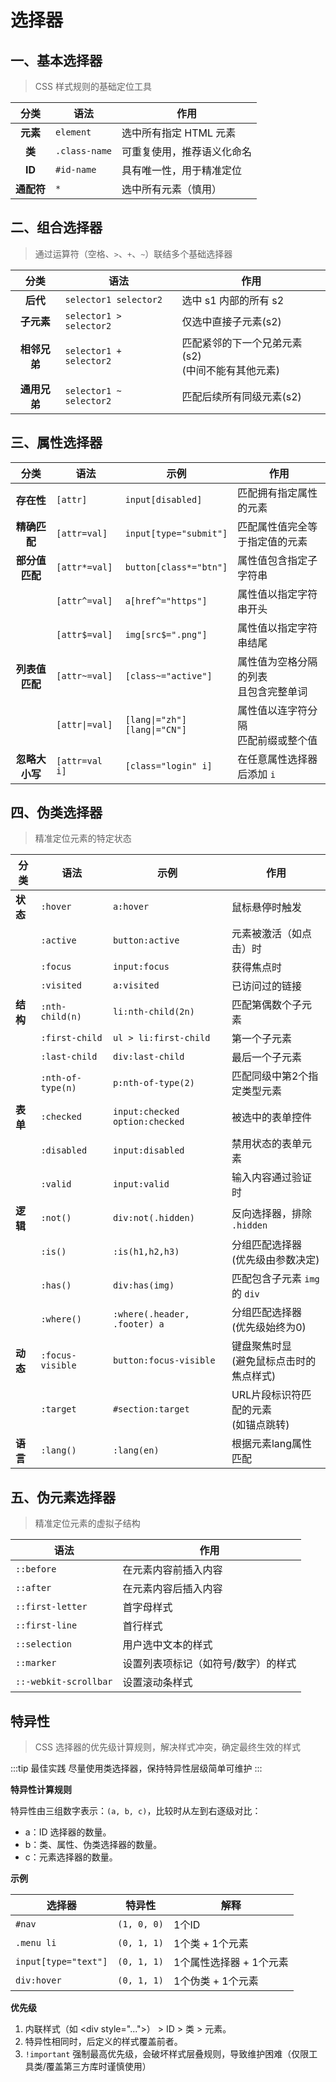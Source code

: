 # 选择器

## 一、基本选择器

> CSS 样式规则的基础定位工具

|    分类    | 语法          | 作用                       |
| :--------: | ------------- | -------------------------- |
|  **元素**  | `element`     | 选中所有指定 HTML 元素     |
|   **类**   | `.class-name` | 可重复使用，推荐语义化命名 |
|   **ID**   | `#id-name`    | 具有唯一性，用于精准定位   |
| **通配符** | `*`           | 选中所有元素（慎用）       |

## 二、组合选择器

> 通过运算符（空格、`>`、`+`、`~`）联结多个基础选择器

|     分类     | 语法                    | 作用                                                  |
| :----------: | ----------------------- | ----------------------------------------------------- |
|   **后代**   | `selector1 selector2`   | 选中 s1 内部的所有 s2                                 |
|  **子元素**  | `selector1 > selector2` | 仅选中直接子元素(s2)                                  |
| **相邻兄弟** | `selector1 + selector2` | 匹配紧邻的下一个兄弟元素(s2)<br/>(中间不能有其他元素) |
| **通用兄弟** | `selector1 ~ selector2` | 匹配后续所有同级元素(s2)                              |

## 三、属性选择器

|      分类      | 语法           | 示例                                | 作用                                      |
| :------------: | -------------- | ----------------------------------- | ----------------------------------------- |
|   **存在性**   | `[attr]`       | `input[disabled]`                   | 匹配拥有指定属性的元素                    |
|  **精确匹配**  | `[attr=val]`   | `input[type="submit"]`              | 匹配属性值完全等于指定值的元素            |
| **部分值匹配** | `[attr*=val]`  | `button[class*="btn"]`              | 属性值包含指定子字符串                    |
|                | `[attr^=val]`  | `a[href^="https"]`                  | 属性值以指定字符串开头                    |
|                | `[attr$=val]`  | `img[src$=".png"]`                  | 属性值以指定字符串结尾                    |
| **列表值匹配** | `[attr~=val]`  | `[class~="active"]`                 | 属性值为空格分隔的列表<br/>且包含完整单词 |
|                | `[attr\|=val]` | `[lang\|="zh"]`<br/>`[lang\|="CN"]` | 属性值以连字符分隔<br/>匹配前缀或整个值   |
| **忽略大小写** | `[attr=val i]` | `[class="login" i]`                 | 在任意属性选择器后添加 `i`                |

## 四、伪类选择器

> 精准定位元素的特定状态

| 分类     | 语法              | 示例                                 | 作用                                        |
| -------- | ----------------- | ------------------------------------ | ------------------------------------------- |
| **状态** | `:hover`          | `a:hover`                            | 鼠标悬停时触发                              |
|          | `:active`         | `button:active`                      | 元素被激活（如点击）时                      |
|          | `:focus`          | `input:focus`                        | 获得焦点时                                  |
|          | `:visited`        | `a:visited`                          | 已访问过的链接                              |
| **结构** | `:nth-child(n)`   | `li:nth-child(2n)`                   | 匹配第偶数个子元素                          |
|          | `:first-child`    | `ul > li:first-child`                | 第一个子元素                                |
|          | `:last-child`     | `div:last-child`                     | 最后一个子元素                              |
|          | `:nth-of-type(n)` | `p:nth-of-type(2)`                   | 匹配同级中第2个指定类型元素                 |
| **表单** | `:checked`        | `input:checked`<br/>`option:checked` | 被选中的表单控件                            |
|          | `:disabled`       | `input:disabled`                     | 禁用状态的表单元素                          |
|          | `:valid`          | `input:valid`                        | 输入内容通过验证时                          |
| **逻辑** | `:not()`          | `div:not(.hidden)`                   | 反向选择器，排除 `.hidden`                  |
|          | `:is()`           | `:is(h1,h2,h3)`                      | 分组匹配选择器<br/>(优先级由参数决定)       |
|          | `:has()`          | `div:has(img)`                       | 匹配包含子元素 `img` 的 `div`               |
|          | `:where()`        | `:where(.header, .footer) a`         | 分组匹配选择器<br/>(优先级始终为0)          |
| **动态** | `:focus-visible`  | `button:focus-visible`               | 键盘聚焦时显<br/>(避免鼠标点击时的焦点样式) |
|          | `:target`         | `#section:target`                    | URL片段标识符匹配的元素<br/>(如锚点跳转)    |
| **语言** | `:lang()`         | `:lang(en)`                          | 根据元素lang属性匹配                        |

## 五、伪元素选择器

> 精准定位元素的虚拟子结构

| 语法                  | 作用                                |
| --------------------- | ----------------------------------- |
| `::before`            | 在元素内容前插入内容                |
| `::after`             | 在元素内容后插入内容                |
| `::first-letter`      | 首字母样式                          |
| `::first-line`        | 首行样式                            |
| `::selection`         | 用户选中文本的样式                  |
| `::marker`            | 设置列表项标记（如符号/数字）的样式 |
| `::-webkit-scrollbar` | 设置滚动条样式                      |

## 特异性

> CSS 选择器的优先级计算规则，解决样式冲突，确定最终生效的样式

:::tip 最佳实践
尽量使用类选择器，保持特异性层级简单可维护
:::

**特异性计算规则**

特异性由三组数字表示：`(a, b, c)`，比较时从左到右逐级对比：

- a：ID 选择器的数量。
- b：类、属性、伪类选择器的数量。
- c：元素选择器的数量。

**示例**

| 选择器               | 特异性      | 解释                    |
| -------------------- | ----------- | ----------------------- |
| `#nav`               | `(1, 0, 0)` | 1个ID                   |
| `.menu li`           | `(0, 1, 1)` | 1个类 + 1个元素         |
| `input[type="text"]` | `(0, 1, 1)` | 1个属性选择器 + 1个元素 |
| `div:hover`          | `(0, 1, 1)` | 1个伪类 + 1个元素       |

**优先级**

1. 内联样式（如 \<div style="...">） > ID > 类 > 元素。
2. 特异性相同时，后定义的样式覆盖前者。
3. `!important` 强制最高优先级，会破坏样式层叠规则，导致维护困难（仅限工具类/覆盖第三方库时谨慎使用）
